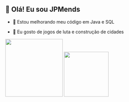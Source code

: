## 👋 Olá! Eu sou JPMends

- 🌱 Estou melhorando meu código em Java e SQL

- 👀 Eu gosto de jogos de luta e construção de cidades

<div>
  <img height="180em" src="https://github-readme-stats.vercel.app/api?username=jpmendes2000&show_icons=true&theme=transparent">
  <img height="140em" src="https://github-readme-stats.vercel.app/api/top-langs/?username=jpmendes2000&layout=compact&theme=transparent">
</div>
